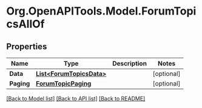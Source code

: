 # Org.OpenAPITools.Model.ForumTopicsAllOf

## Properties

Name | Type | Description | Notes
------------ | ------------- | ------------- | -------------
**Data** | [**List&lt;ForumTopicsData&gt;**](ForumTopicsData.md) |  | [optional] 
**Paging** | [**ForumTopicPaging**](ForumTopicPaging.md) |  | [optional] 

[[Back to Model list]](../../README.md#documentation-for-models) [[Back to API list]](../../README.md#documentation-for-api-endpoints) [[Back to README]](../../README.md)

